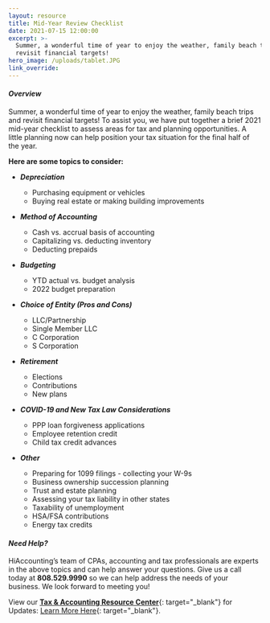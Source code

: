 ```yaml
---
layout: resource
title: Mid-Year Review Checklist
date: 2021-07-15 12:00:00
excerpt: >-
  Summer, a wonderful time of year to enjoy the weather, family beach trips and
  revisit financial targets!
hero_image: /uploads/tablet.JPG
link_override:
---
```

#### ***Overview***

Summer, a wonderful time of year to enjoy the weather, family beach trips and revisit financial targets\! To assist you, we have put together a brief 2021 mid-year checklist to assess areas for tax and planning opportunities. A little planning now can help position your tax situation for the final half of the year.

**Here are some topics to consider:**

* ***Depreciation***
  * Purchasing equipment or vehicles
  * Buying real estate or making building improvements

* ***Method of Accounting***
  * Cash vs. accrual basis of accounting
  * Capitalizing vs. deducting inventory
  * Deducting prepaids

* ***Budgeting***
  * YTD actual vs. budget analysis
  * 2022 budget preparation

* ***Choice of Entity (Pros and Cons)***
  * LLC/Partnership
  * Single Member LLC
  * C Corporation
  * S Corporation

* ***Retirement***
  * Elections
  * Contributions
  * New plans

* ***COVID-19 and New Tax Law Considerations***
  * PPP loan forgiveness applications
  * Employee retention credit
  * Child tax credit advances

* ***Other***
  * Preparing for 1099 filings - collecting your W-9s
  * Business ownership succession planning
  * Trust and estate planning
  * Assessing your tax liability in other states
  * Taxability of unemployment
  * HSA/FSA contributions
  * Energy tax credits

#### ***Need Help?***

HiAccounting’s team of CPAs, accounting and tax professionals are experts in the above topics and can help answer your questions. Give us a call today at **808\.529.9990** so we can help address the needs of your business. We look forward to meeting you\!

View our&nbsp;[**Tax & Accounting Resource Center**](https://thehawaiigroup.us11.list-manage.com/track/click?u=ebf7c44ed6257480512876210&amp;id=79effcd7eb&amp;e=4fa7ba3c4e){: target="_blank"}&nbsp;for Updates:&nbsp;[Learn More Here](https://thehawaiigroup.us11.list-manage.com/track/click?u=ebf7c44ed6257480512876210&amp;id=ffa433b762&amp;e=4fa7ba3c4e){: target="_blank"}.
